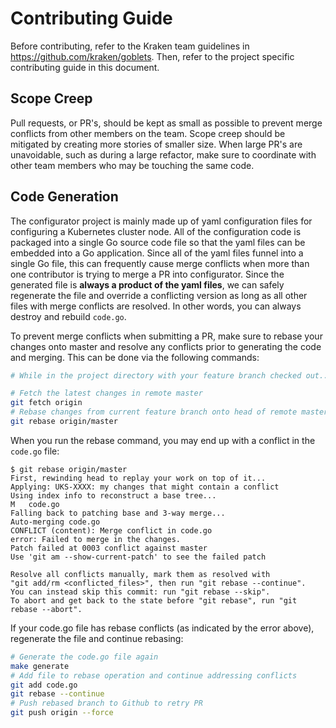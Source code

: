 # Contributing Guide
Before contributing, refer to the Kraken team guidelines in https://github.com/kraken/goblets. Then, refer to the project specific contributing guide in this document.

## Scope Creep
Pull requests, or PR's, should be kept as small as possible to prevent merge conflicts from other members on the team. Scope creep should be mitigated by creating more stories of smaller size. When large PR's are unavoidable, such as during a large refactor, make sure to coordinate with other team members who may be touching the same code.

## Code Generation
The configurator project is mainly made up of yaml configuration files for configuring a Kubernetes cluster node. All of the configuration code is packaged into a single Go source code file so that the yaml files can be embedded into a Go application. Since all of the yaml files funnel into a single Go file, this can frequently cause merge conflicts when more than one contributor is trying to merge a PR into configurator. Since the generated file is **always a product of the yaml files**, we can safely regenerate the file and override a conflicting version as long as all other files with merge conflicts are resolved. In other words, you can always destroy and rebuild `code.go`.

To prevent merge conflicts when submitting a PR, make sure to rebase your changes onto master and resolve any conflicts prior to generating the code and merging. This can be done via the following commands:

```bash
# While in the project directory with your feature branch checked out...

# Fetch the latest changes in remote master
git fetch origin
# Rebase changes from current feature branch onto head of remote master
git rebase origin/master
```

When you run the rebase command, you may end up with a conflict in the `code.go` file:

```
$ git rebase origin/master
First, rewinding head to replay your work on top of it...
Applying: UKS-XXXX: my changes that might contain a conflict
Using index info to reconstruct a base tree...
M	code.go
Falling back to patching base and 3-way merge...
Auto-merging code.go
CONFLICT (content): Merge conflict in code.go
error: Failed to merge in the changes.
Patch failed at 0003 conflict against master
Use 'git am --show-current-patch' to see the failed patch

Resolve all conflicts manually, mark them as resolved with
"git add/rm <conflicted_files>", then run "git rebase --continue".
You can instead skip this commit: run "git rebase --skip".
To abort and get back to the state before "git rebase", run "git rebase --abort".
```

If your code.go file has rebase conflicts (as indicated by the error above), regenerate the file and continue rebasing:

```bash
# Generate the code.go file again
make generate
# Add file to rebase operation and continue addressing conflicts
git add code.go
git rebase --continue
# Push rebased branch to Github to retry PR
git push origin --force
```
